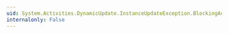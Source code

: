 ```yaml
---
uid: System.Activities.DynamicUpdate.InstanceUpdateException.BlockingActivities
internalonly: False
---
```

